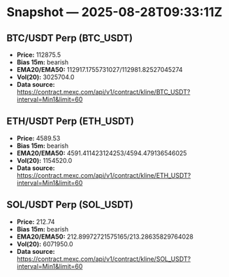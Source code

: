 # Snapshot — 2025-08-28T09:33:11Z

## BTC/USDT Perp (BTC_USDT)
- **Price:** 112875.5
- **Bias 15m:** bearish
- **EMA20/EMA50:** 112917.1755731027/112981.82527045274
- **Vol(20):** 3025704.0
- **Data source:** https://contract.mexc.com/api/v1/contract/kline/BTC_USDT?interval=Min1&limit=60

## ETH/USDT Perp (ETH_USDT)
- **Price:** 4589.53
- **Bias 15m:** bearish
- **EMA20/EMA50:** 4591.411423124253/4594.479136546025
- **Vol(20):** 1154520.0
- **Data source:** https://contract.mexc.com/api/v1/contract/kline/ETH_USDT?interval=Min1&limit=60

## SOL/USDT Perp (SOL_USDT)
- **Price:** 212.74
- **Bias 15m:** bearish
- **EMA20/EMA50:** 212.89972721575165/213.28635829764028
- **Vol(20):** 6071950.0
- **Data source:** https://contract.mexc.com/api/v1/contract/kline/SOL_USDT?interval=Min1&limit=60
